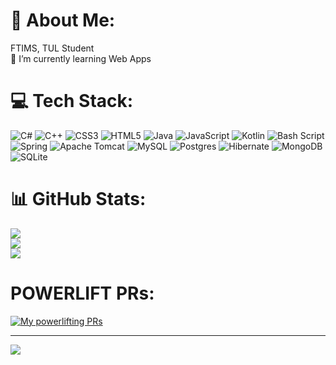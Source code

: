 # 💫 About Me:
FTIMS, TUL Student<br>🌱 I’m currently learning Web Apps


# 💻 Tech Stack:
![C#](https://img.shields.io/badge/c%23-%23239120.svg?style=for-the-badge&logo=csharp&logoColor=white) ![C++](https://img.shields.io/badge/c++-%2300599C.svg?style=for-the-badge&logo=c%2B%2B&logoColor=white) ![CSS3](https://img.shields.io/badge/css3-%231572B6.svg?style=for-the-badge&logo=css3&logoColor=white) ![HTML5](https://img.shields.io/badge/html5-%23E34F26.svg?style=for-the-badge&logo=html5&logoColor=white) ![Java](https://img.shields.io/badge/java-%23ED8B00.svg?style=for-the-badge&logo=openjdk&logoColor=white) ![JavaScript](https://img.shields.io/badge/javascript-%23323330.svg?style=for-the-badge&logo=javascript&logoColor=%23F7DF1E) ![Kotlin](https://img.shields.io/badge/kotlin-%237F52FF.svg?style=for-the-badge&logo=kotlin&logoColor=white) ![Bash Script](https://img.shields.io/badge/bash_script-%23121011.svg?style=for-the-badge&logo=gnu-bash&logoColor=white) ![Spring](https://img.shields.io/badge/spring-%236DB33F.svg?style=for-the-badge&logo=spring&logoColor=white) ![Apache Tomcat](https://img.shields.io/badge/apache%20tomcat-%23F8DC75.svg?style=for-the-badge&logo=apache-tomcat&logoColor=black) ![MySQL](https://img.shields.io/badge/mysql-4479A1.svg?style=for-the-badge&logo=mysql&logoColor=white) ![Postgres](https://img.shields.io/badge/postgres-%23316192.svg?style=for-the-badge&logo=postgresql&logoColor=white) ![Hibernate](https://img.shields.io/badge/Hibernate-59666C?style=for-the-badge&logo=Hibernate&logoColor=white) ![MongoDB](https://img.shields.io/badge/MongoDB-%234ea94b.svg?style=for-the-badge&logo=mongodb&logoColor=white) ![SQLite](https://img.shields.io/badge/sqlite-%2307405e.svg?style=for-the-badge&logo=sqlite&logoColor=white)
# 📊 GitHub Stats:
![](https://github-readme-stats.vercel.app/api?username=plewkow&theme=dark&hide_border=false&include_all_commits=true&count_private=true)<br/>
![](https://github-readme-streak-stats.herokuapp.com/?user=plewkow&theme=dark&hide_border=false)<br/>
![](https://github-readme-stats.vercel.app/api/top-langs/?username=plewkow&theme=dark&hide_border=false&include_all_commits=true&count_private=true&layout=compact)
# POWERLIFT PRs:
[![My powerlifting PRs](https://lukasz0104-github-widgets.deno.dev/hevy?username=plewkowicz)](https://github.com/Lukasz0104/github-widgets-deno)

---
[![](https://visitcount.itsvg.in/api?id=plewkow&icon=0&color=6)](https://visitcount.itsvg.in)

<!-- Proudly created with GPRM ( https://gprm.itsvg.in ) -->
